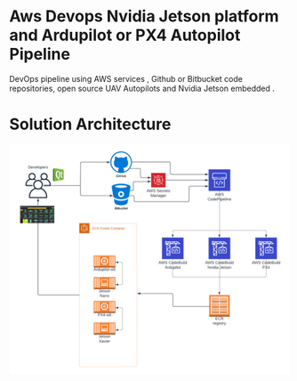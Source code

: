 # Aws Devops Nvidia Jetson platform and Ardupilot or PX4 Autopilot Pipeline
DevOps pipeline using AWS services , Github or Bitbucket code repositories, open source UAV Autopilots and Nvidia Jetson embedded .

# Solution Architecture


![Jetson autopilot CICD Solution](/docs/images/jetson_autopilot_cicd_arch.png)




